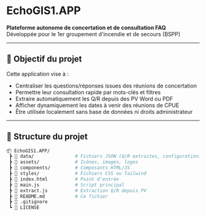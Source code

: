 # EchoGIS1.APP

**Plateforme autonome de concertation et de consultation FAQ**  
Développée pour le 1er groupement d'incendie et de secours (BSPP)

---

## 🧭 Objectif du projet

Cette application vise à :
- Centraliser les questions/réponses issues des réunions de concertation
- Permettre leur consultation rapide par mots-clés et filtres
- Extraire automatiquement les Q/R depuis des PV Word ou PDF
- Afficher dynamiquement les dates à venir des réunions de CPUE
- Être utilisée localement sans base de données ni droits administrateur

---

## 📁 Structure du projet

```bash
📦 EchoGIS1.APP/
 ┣ 📂 data/               # Fichiers JSON (Q/R extraites, configuration)
 ┣ 📂 assets/             # Icônes, images, logos
 ┣ 📂 components/         # Composants HTML/JS
 ┣ 📂 styles/             # Fichiers CSS ou Tailwind
 ┣ 📜 index.html          # Point d’entrée
 ┣ 📜 main.js             # Script principal
 ┣ 📜 extract.js          # Extraction Q/R depuis PV
 ┣ 📜 README.md           # Ce fichier
 ┣ 📜 .gitignore
 ┗ 📜 LICENSE
